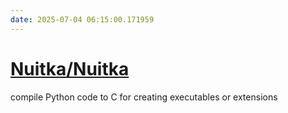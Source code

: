 ```yaml
---
date: 2025-07-04 06:15:00.171959
---
```


# [Nuitka/Nuitka](https://github.com/Nuitka/Nuitka)

compile Python code to C for creating executables or extensions